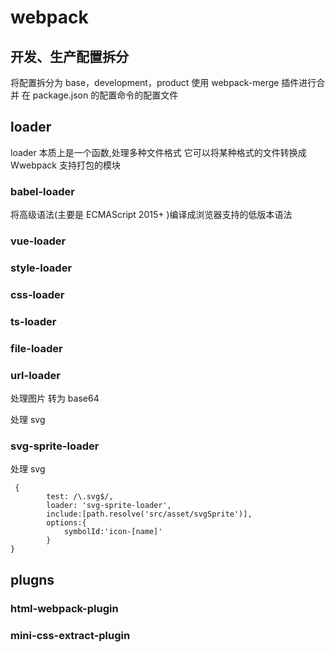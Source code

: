 # webpack

## 开发、生产配置拆分

将配置拆分为 base，development，product
使用 webpack-merge 插件进行合并
在 package.json 的配置命令的配置文件

## loader

loader 本质上是一个函数,处理多种文件格式 它可以将某种格式的文件转换成 Wwebpack 支持打包的模块

### babel-loader

将高级语法(主要是 ECMAScript 2015+ )编译成浏览器支持的低版本语法

### vue-loader

### style-loader

### css-loader

### ts-loader

### file-loader

### url-loader

处理图片 转为 base64

处理 svg

### svg-sprite-loader

处理 svg

```
 {
        test: /\.svg$/,
        loader: 'svg-sprite-loader',
        include:[path.resolve('src/asset/svgSprite')],
        options:{
            symbolId:'icon-[name]'
        }
}

```

## plugns

### html-webpack-plugin

### mini-css-extract-plugin
